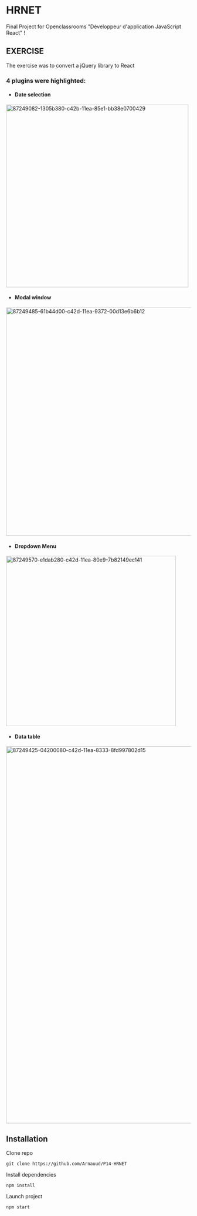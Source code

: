 # HRNET
Final Project for Openclassrooms "Développeur d'application JavaScript React" ! 

## EXERCISE
The exercise was to convert a jQuery library to React

### 4 plugins were highlighted:
- #### Date selection
<img width="497" alt="87249082-1305b380-c42b-11ea-85e1-bb38e0700429" src="https://github.com/user-attachments/assets/1979e888-b7d3-4f45-99f1-eb56fff426a7" />

- #### Modal window
<img width="621" alt="87249485-61b44d00-c42d-11ea-9372-00d13e6b6b12" src="https://github.com/user-attachments/assets/e37b00be-aa68-4377-8922-05617364011f" />

- #### Dropdown Menu
<img width="463" alt="87249570-e1dab280-c42d-11ea-80e9-7b82149ec141" src="https://github.com/user-attachments/assets/43a6840e-cee5-4875-9b95-0b9ded9941ee" />

- #### Data table
<img width="1026" alt="87249425-04200080-c42d-11ea-8333-8fd997802d15" src="https://github.com/user-attachments/assets/e5bf194b-202a-46fc-8e86-b9a7430f0177" />


## Installation
Clone repo

`git clone https://github.com/Arnauud/P14-HRNET`

Install dependencies

`npm install`

Launch project

`npm start`
